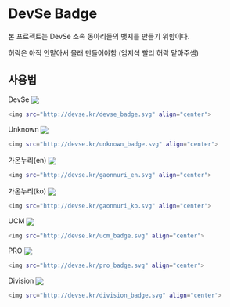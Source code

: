 # DevSe Badge

본 프로젝트는 DevSe 소속 동아리들의 뱃지를 만들기 위함이다.

허락은 아직 안맡아서 몰래 만들어야함 (엄지석 빨리 허락 맡아주셈)

## 사용법

DevSe
<img src="http://devse.kr/badge.svg" align="center">
```bash
<img src="http://devse.kr/devse_badge.svg" align="center">
```

Unknown
<img src="http://devse.kr/unknown.svg" align="center">
```bash
<img src="http://devse.kr/unknown_badge.svg" align="center">
```

가온누리(en)
<img src="http://devse.kr/gaonnuri_en.svg" align="center">
```bash
<img src="http://devse.kr/gaonnuri_en.svg" align="center">
```

가온누리(ko)
<img src="http://devse.kr/gaonnuri_ko.svg" align="center">
```bash
<img src="http://devse.kr/gaonnuri_ko.svg" align="center">
```

UCM
<img src="http://devse.kr/ucm_badge.svg" align="center">
```bash
<img src="http://devse.kr/ucm_badge.svg" align="center">
```

PRO
<img src="http://devse.kr/pro_badge.svg" align="center">
```bash
<img src="http://devse.kr/pro_badge.svg" align="center">
```

Division
<img src="http://devse.kr/division_badge.svg" align="center">
```bash
<img src="http://devse.kr/division_badge.svg" align="center">
```